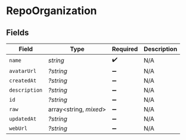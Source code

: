 # RepoOrganization


## Fields

| Field                  | Type                   | Required               | Description            |
| ---------------------- | ---------------------- | ---------------------- | ---------------------- |
| `name`                 | *string*               | :heavy_check_mark:     | N/A                    |
| `avatarUrl`            | *?string*              | :heavy_minus_sign:     | N/A                    |
| `createdAt`            | *?string*              | :heavy_minus_sign:     | N/A                    |
| `description`          | *?string*              | :heavy_minus_sign:     | N/A                    |
| `id`                   | *?string*              | :heavy_minus_sign:     | N/A                    |
| `raw`                  | array<string, *mixed*> | :heavy_minus_sign:     | N/A                    |
| `updatedAt`            | *?string*              | :heavy_minus_sign:     | N/A                    |
| `webUrl`               | *?string*              | :heavy_minus_sign:     | N/A                    |